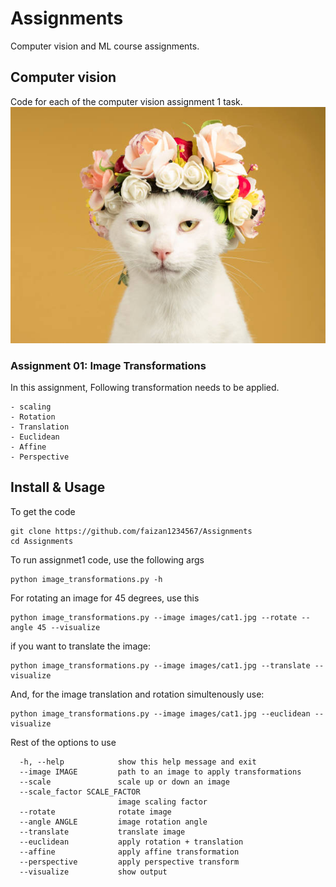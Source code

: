 # Assignments
Computer vision and ML course assignments.

## Computer vision
Code for each of the computer vision assignment 1 task. 
![Cat Picture](https://github.com/faizan1234567/Assignments/blob/main/CV/assignment1/images/cat1.jpg)
 ### Assignment 01: Image Transformations

   In this assignment, Following transformation needs to be applied. 
   
    - scaling
    - Rotation
    - Translation
    - Euclidean
    - Affine
    - Perspective

## Install & Usage
To get the code

```
git clone https://github.com/faizan1234567/Assignments
cd Assignments
```
To run assignmet1 code, use the following args

```
python image_transformations.py -h
```
For rotating an image for 45 degrees, use this

```
python image_transformations.py --image images/cat1.jpg --rotate --angle 45 --visualize
```
if you want to translate the image:
```
python image_transformations.py --image images/cat1.jpg --translate --visualize
```
And, for the image translation and rotation simultenously use:

```
python image_transformations.py --image images/cat1.jpg --euclidean --visualize
```

Rest of the options to use
```
  -h, --help            show this help message and exit
  --image IMAGE         path to an image to apply transformations
  --scale               scale up or down an image
  --scale_factor SCALE_FACTOR
                        image scaling factor
  --rotate              rotate image
  --angle ANGLE         image rotation angle
  --translate           translate image
  --euclidean           apply rotation + translation
  --affine              apply affine transformation
  --perspective         apply perspective transform
  --visualize           show output
```
